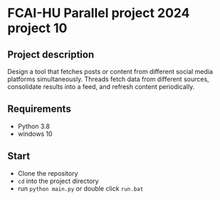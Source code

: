 # FCAI-HU Parallel project 2024 project 10

## Project description
Design a tool that fetches posts or
content from different social
media platforms simultaneously.
Threads fetch data from different
sources, consolidate results into a
feed, and refresh content periodically.

## Requirements
- Python 3.8
- windows 10

## Start
- Clone the repository
- `cd` into the project directory
- run `python main.py` or double click `run.bat`